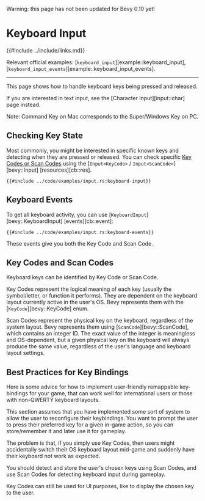 Warning: this page has not been updated for Bevy 0.10 yet!

# Keyboard Input

{{#include ../include/links.md}}

Relevant official examples:
[`keyboard_input`][example::keyboard_input],
[`keyboard_input_events`][example::keyboard_input_events].

---

This page shows how to handle keyboard keys being pressed and released.

If you are interested in text input, see the [Character Input][input::char] page instead.

Note: Command Key on Mac corresponds to the Super/Windows Key on PC.

## Checking Key State

Most commonly, you might be interested in specific known keys and detecting when
they are pressed or released. You can check specific [Key Codes or Scan
Codes](#key-codes-and-scan-codes) using the
[`Input<KeyCode>` / `Input<ScanCode>`][bevy::Input] [resources][cb::res].

```rust,no_run,noplayground
{{#include ../code/examples/input.rs:keyboard-input}}
```

## Keyboard Events

To get all keyboard activity, you can use
[`KeyboardInput`][bevy::KeyboardInput] [events][cb::event]:

```rust,no_run,noplayground
{{#include ../code/examples/input.rs:keyboard-events}}
```

These events give you both the Key Code and Scan Code.

## Key Codes and Scan Codes

Keyboard keys can be identified by Key Code or Scan Code.

Key Codes represent the logical meaning of each key (usually the symbol/letter,
or function it performs). They are dependent on the keyboard layout currently
active in the user's OS. Bevy represents them with the [`KeyCode`][bevy::KeyCode] enum.

Scan Codes represent the physical key on the keyboard, regardless of the system
layout. Bevy represents them using [`ScanCode`][bevy::ScanCode], which contains
an integer ID. The exact value of the integer is meaningless and OS-dependent,
but a given physical key on the keyboard will always produce the same value,
regardless of the user's language and keyboard layout settings.

## Best Practices for Key Bindings

Here is some advice for how to implement user-friendly remappable key-bindings
for your game, that can work well for international users or those with
non-QWERTY keyboard layouts.

This section assumes that you have implemented some sort of system to allow the
user to reconfigure their keybindings. You want to prompt the user to press
their preferred key for a given in-game action, so you can store/remember it
and later use it for gameplay.

The problem is that, if you simply use Key Codes, then users might accidentally
switch their OS keyboard layout mid-game and suddenly have their keyboard not
work as expected.

You should detect and store the user's chosen keys using Scan Codes, and use
Scan Codes for detecting keyboard input during gameplay.

Key Codes can still be used for UI purposes, like to display the chosen key
to the user.
